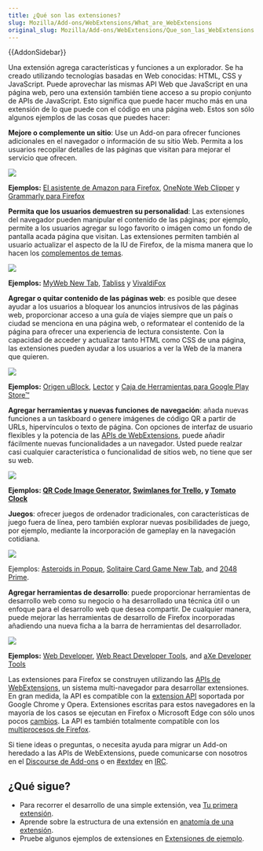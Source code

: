 ```yaml
---
title: ¿Qué son las extensiones?
slug: Mozilla/Add-ons/WebExtensions/What_are_WebExtensions
original_slug: Mozilla/Add-ons/WebExtensions/Que_son_las_WebExtensions
---
```


{{AddonSidebar}}

Una extensión agrega características y funciones a un explorador. Se ha creado utilizando tecnologías basadas en Web conocidas: HTML, CSS y JavaScript. Puede aprovechar las mismas API Web que JavaScript en una página web, pero una extensión también tiene acceso a su propio conjunto de APIs de JavaScript. Esto significa que puede hacer mucho más en una extensión de lo que puede con el código en una página web. Estos son sólo algunos ejemplos de las cosas que puedes hacer:

**Mejore o complemente un sitio**: Use un Add-on para ofrecer funciones adicionales en el navegador o información de su sitio Web. Permita a los usuarios recopilar detalles de las páginas que visitan para mejorar el servicio que ofrecen.

![](amazon_add_on.png)

**Ejemplos:** [El asistente de Amazon para Firefox](https://addons.mozilla.org/en-US/firefox/addon/amazon-browser-bar/), [OneNote Web Clipper](https://addons.mozilla.org/en-US/firefox/addon/onenote-clipper/) y [Grammarly para Firefox](https://addons.mozilla.org/en-US/firefox/addon/grammarly-1/)

**Permita que los usuarios demuestren su personalidad**: Las extensiones del navegador pueden manipular el contenido de las páginas; por ejemplo, permite a los usuarios agregar su logo favorito o imágen como un fondo de pantalla acada página que visitan. Las extensiones permiten también al usuario actualizar el aspecto de la IU de Firefox, de la misma manera que lo hacen los [complementos de temas](/es/docs/Temas/Theme_concepts).

![](myweb_new_tab_add_on.png)

**Ejemplos:** [MyWeb New Tab](https://addons.mozilla.org/en-US/firefox/addon/myweb-new-tab/), [Tabliss](https://addons.mozilla.org/en-US/firefox/addon/tabliss/) y [VivaldiFox](https://addons.mozilla.org/en-US/firefox/addon/vivaldifox/)

**Agregar o quitar contenido de las páginas web**: es posible que desee ayudar a los usuarios a bloquear los anuncios intrusivos de las páginas web, proporcionar acceso a una guía de viajes siempre que un país o ciudad se menciona en una página web, o reformatear el contenido de la página para ofrecer una experiencia de lectura consistente. Con la capacidad de acceder y actualizar tanto HTML como CSS de una página, las extensiones pueden ayudar a los usuarios a ver la Web de la manera que quieren.

![](ublock_origin_add_on.png)

**Ejemplos:** [Origen uBlock](https://addons.mozilla.org/en-US/firefox/addon/ublock-origin/), [Lector](https://addons.mozilla.org/en-US/firefox/addon/reader/) y [Caja de Herramientas para Google Play Store™](https://addons.mozilla.org/en-US/firefox/addon/toolbox-google-play-store/)

**Agregar herramientas y nuevas funciones de navegación**: añada nuevas funciones a un taskboard o genere imágenes de código QR a partir de URLs, hipervínculos o texto de página. Con opciones de interfaz de usuario flexibles y la potencia de las [APIs de WebExtensions](/es/docs/Mozilla/Add-ons/WebExtensions), puede añadir fácilmente nuevas funcionalidades a un navegador. Usted puede realzar casi cualquier característica o funcionalidad de sitios web, no tiene que ser su web.

![](qr_code_image_generator_add_on.png)

**Ejemplos: [QR Code Image Generator](https://addons.mozilla.org/en-US/firefox/addon/qr-code-image-generator/), [Swimlanes for Trello](https://addons.mozilla.org/en-US/firefox/addon/swimlanes-for-trello/), y [Tomato Clock](https://addons.mozilla.org/en-US/firefox/addon/tomato-clock/)**

**Juegos**: ofrecer juegos de ordenador tradicionales, con características de juego fuera de línea, pero también explorar nuevas posibilidades de juego, por ejemplo, mediante la incorporación de gameplay en la navegación cotidiana.

![](asteroids_in_popup_add_on_.png)

Ejemplos: [Asteroids in Popup](https://addons.mozilla.org/en-US/firefox/addon/asteroids-in-popup/), [Solitaire Card Game New Tab](https://addons.mozilla.org/en-US/firefox/addon/solitaire-card-game-new-tab/), and [2048 Prime](https://addons.mozilla.org/en-US/firefox/addon/2048-prime/).

**Agregar herramientas de desarrollo**: puede proporcionar herramientas de desarrollo web como su negocio o ha desarrollado una técnica útil o un enfoque para el desarrollo web que desea compartir. De cualquier manera, puede mejorar las herramientas de desarrollo de Firefox incorporadas añadiendo una nueva ficha a la barra de herramientas del desarrollador.

![](axe_developer_tools_add_on.png)

**Ejemplos:** [Web Developer](https://addons.mozilla.org/en-US/firefox/addon/web-developer/), [Web React Developer Tools](https://addons.mozilla.org/en-US/firefox/addon/react-devtools/), and [aXe Developer Tools](https://addons.mozilla.org/en-US/firefox/addon/axe-devtools/)

Las extensiones para Firefox se construyen utilizando las [APIs de WebExtensions](/es/docs/Mozilla/Add-ons/WebExtensions), un sistema multi-navegador para desarrollar extensiones. En gran medida, la API es compatible con la [extension API](https://developer.chrome.com/extensions) soportada por Google Chrome y Opera. Extensiones escritas para estos navegadores en la mayoría de los casos se ejecutan en Firefox o Microsoft Edge con sólo unos pocos [cambios](/es/docs/Mozilla/Add-ons/WebExtensions/Porting_a_Google_Chrome_extension). La API es también totalmente compatible con los [multiprocesos de Firefox](/es/Firefox/Multiprocess_Firefox).

Si tiene ideas o preguntas, o necesita ayuda para migrar un Add-on heredado a las APIs de WebExtensions, puede comunicarse con nosotros en el [Discourse de Add-ons](https://discourse.mozilla.org/c/add-ons/35) o en [#extdev](irc://irc.mozilla.org/extdev) en [IRC](https://wiki.mozilla.org/IRC).

## ¿Qué sigue?

- Para recorrer el desarrollo de una simple extensión, vea [Tu primera extensión](/es/docs/Mozilla/Add-ons/WebExtensions/Tu_primera_WebExtension).
- Aprende sobre la estructura de una extensión en [anatomía de una extensión](/es/docs/Mozilla/Add-ons/WebExtensions/Anatomia_de_una_WebExtension).
- Pruebe algunos ejemplos de extensiones en [Extensiones de ejemplo](/es/docs/Mozilla/Add-ons/WebExtensions/Examples).

